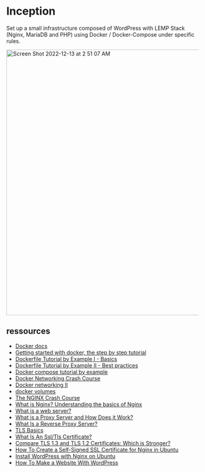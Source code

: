 # Inception
Set up a small infrastructure composed of WordPress with LEMP Stack (Nginx, MariaDB and PHP) using Docker / Docker-Compose under specific rules.

<img width="697" alt="Screen Shot 2022-12-13 at 2 51 07 AM" src="https://user-images.githubusercontent.com/46541419/207206454-724fbb86-7285-4893-b70c-537f37d81d71.png">

## ressources
- [Docker docs](https://docs.docker.com/desktop/)
- [Getting started with docker, the step by step tutorial](https://www.youtube.com/watch?v=Vyp5_F42NGs&t=1s)
- [Dockerfile Tutorial by Example I - Basics](https://www.youtube.com/watch?v=6Er8MAvTWlI)
- [Dockerfile Tutorial by Example II - Best practices](https://www.youtube.com/watch?v=ZcMr4G5DH7c&t=2s)
- [Docker compose tutorial by example](https://www.youtube.com/watch?v=4EqysCR3mjo&list=PLX0Ak4vUBQfC6S8egys9kx6uy6tpw5yDX&index=28)
- [Docker Networking Crash Course](https://www.youtube.com/watch?v=OU6xOM0SE4o)
- [Docker networking II](https://www.youtube.com/watch?v=bKFMS5C4CG0&t=1073s)
- [docker volumes](https://docs.docker.com/storage/volumes/)
- [The NGINX Crash Course](https://www.youtube.com/watch?v=OU6xOM0SE4o)
- [What is Nginx? Understanding the basics of Nginx](https://medium.com/devopscurry/what-is-nginx-understanding-the-basics-of-nginx-in-2021-f8ee0f3d3d54)
- [What is a web server?](https://developer.mozilla.org/en-US/docs/Learn/Common_questions/What_is_a_web_server)
- [What is a Proxy Server and How Does it Work?](https://www.varonis.com/blog/what-is-a-proxy-server)
- [What Is a Reverse Proxy Server?](https://www.nginx.com/resources/glossary/reverse-proxy-server/)
- [TLS Basics](https://www.internetsociety.org/deploy360/tls/basics/)
- [What Is An Ssl/Tls Certificate?](https://aws.amazon.com/what-is/ssl-certificate/?nc1=h_ls)
- [Compare TLS 1.3 and TLS 1.2 Certificates: Which is Stronger?](https://www.venafi.com/blog/why-tls-13-radically-different-tls-12#:~:text=As%20part%20of%20the%20SSL,weaknesses%20that%20had%20security%20vulnerabilities.)
- [How To Create a Self-Signed SSL Certificate for Nginx in Ubuntu](https://www.digitalocean.com/community/tutorials/how-to-create-a-self-signed-ssl-certificate-for-nginx-in-ubuntu-16-04)
- [Install WordPress with Nginx on Ubuntu](https://www.digitalocean.com/community/tutorials/install-wordpress-nginx-ubuntu#install-wordpress-with-nginx-on-ubuntu)
- [How To Make a Website With WordPress](https://www.youtube.com/watch?v=O79pJ7qXwoE)
